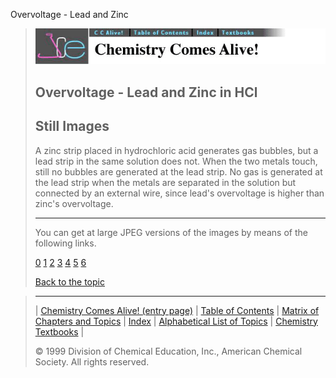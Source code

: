 





 Overvoltage - Lead and Zinc
 



> ![Chemistry Comes Alive!](ccahead.gif)
> 
> 
> 
> 
> 
> 
> 
> 
> 
> ## Overvoltage - Lead and Zinc in HCl
> 
> 
> 
> 
> ## Still Images
> 
> 
> 
> 
> 
> 
> 
> 
> 
>  A zinc strip placed in hydrochloric acid generates gas bubbles,
but a lead strip in the same solution does not. When the two metals
touch, still no bubbles are generated at the lead strip. No gas is
generated at the lead strip when the metals are separated in the
solution but connected by an external wire, since lead's overvoltage
is higher than zinc's overvoltage.
>  
> 
> 
> 
> 
> 
> 
> ---
> 
> 
>  You can get at large JPEG versions of the images by means of the following links.
>    
> 
> 
> [0](../../STILLS/VOLTAGE/VOLTAGE9/64JPG48/0.JPG) 
> [1](../../STILLS/VOLTAGE/VOLTAGE9/64JPG48/1.JPG) 
> [2](../../STILLS/VOLTAGE/VOLTAGE9/64JPG48/2.JPG) 
> [3](../../STILLS/VOLTAGE/VOLTAGE9/64JPG48/3.JPG) 
> [4](../../STILLS/VOLTAGE/VOLTAGE9/64JPG48/4.JPG) 
> [5](../../STILLS/VOLTAGE/VOLTAGE9/64JPG48/5.JPG) 
> [6](../../STILLS/VOLTAGE/VOLTAGE9/64JPG48/6.JPG) 
> 
> 
> 
> 
> [Back to the topic](../../MAIN/VOLTAGE/PAGE1.HTM)



> ---
> 
> 
>  |
>  [Chemistry Comes Alive! (entry page)](../../INDEX.HTM) 
>  |
>  [Table of Contents](../../CONTENTS.HTM) 
>  |
>  [Matrix of Chapters and Topics](../../MATRIX.HTM) 
>  |
>  [Index](../../WORDS.HTM) 
>  |
>  [Alphabetical List of Topics](../../ALPHATOP.HTM) 
>  |
>  [Chemistry Textbooks](../../BOOKS.HTM) 
>  |
>  
>  © 1999 Division of Chemical Education, Inc.,
American Chemical Society. All rights reserved.





